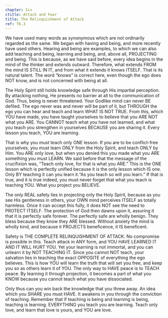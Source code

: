 ```yaml
---
chapter: Six
ctitle: Attack and Fear
title: The Relinquishment of Attack
ref: T6.3
---
```


We have used many words as synonymous which are not ordinarily regarded
as the same. We began with having and being, and more recently have used
others. Hearing and being are examples, to which we can also add
teaching and being, learning and being, and, above all, PROJECTING and
being. This is because, as we have said before,
every idea begins in the mind of the thinker and extends outward.
Therefore, what extends FROM the mind IS STILL IN IT, and from what it
extends it knows ITSELF. That is its natural talent. The word “knows” is
correct here, even though the ego does NOT know, and is not concerned
with being at all.

The Holy Spirit still holds knowledge safe through His impartial
perception. By attacking nothing, He presents no barrier at all to the
communication of God. Thus, being is never threatened. Your Godlike mind
can never BE defiled. The ego never was and never will be part of it,
but THROUGH the ego you can hear and teach and learn WHAT IS NOT TRUE.
From this, which YOU have made, you have taught yourselves to believe
that you ARE NOT what you ARE. You CANNOT teach what you have not
learned, and what you teach you strengthen in yourselves BECAUSE you are
sharing it. Every lesson you teach, YOU are learning.

That is why you must teach only ONE lesson. If you are to be
conflict-free yourselves, you must learn ONLY from the Holy Spirit, and
teach ONLY by Him. You ARE only love, but when you denied this you made
what you ARE something you must LEARN. We said before that the message
of the crucifixion was, “Teach only love, for that is what you ARE.”
This is the ONE lesson which is perfectly unified because it is the only
lesson which IS one. Only BY teaching it can you learn it.“As you teach
so will you learn.” If that is true, and it is true indeed, you must
never forget that what you teach is teaching YOU. What you project you
BELIEVE.

The only REAL safety lies in projecting only the Holy Spirit, because as
you see His gentleness in others, your OWN mind perceives ITSELF as
totally harmless. Once it can accept this fully, it does NOT see the
need to PROTECT ITSELF. The protection of God then dawns upon it,
assuring it that it is perfectly safe forever. The perfectly safe are
wholly benign. They bless because they know they ARE blessed. Without
anxiety the mind is wholly kind, and because it PROJECTS beneficence, it
IS beneficent.

Safety is THE COMPLETE RELINQUISHMENT OF ATTACK. No compromise is
possible in this. Teach attack in ANY form, and YOU HAVE LEARNED IT AND
IT WILL HURT YOU. Yet your learning is not immortal, and you can unlearn
it by NOT TEACHING IT. Since you cannot NOT teach, your salvation lies
in teaching the exact OPPOSITE of everything the ego believes. This is
how YOU will learn the truth that will set you free, and keep you so as
others learn it of YOU. The only way to HAVE peace is to TEACH peace. By
learning it through projection, it becomes a part of what you KNOW
because you cannot teach what you have dissociated.

Only thus can you win back the knowledge that you threw away. An idea
which you SHARE you must HAVE. It awakens in you through the conviction
of teaching. Remember that if teaching is being and learning is being,
teaching is learning. EVERYTHING you teach you are learning. Teach only
love, and learn that love is yours, and YOU are love.

